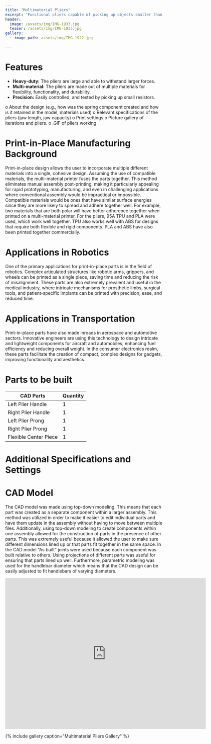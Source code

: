 ```yaml
---
title: "Multimaterial Pliers"
excerpt: "Functional pliers capable of picking up objects smaller than 6 mm"
header:
  image: /assets/img/IMG-1933.jpg
  teaser: /assets/img/IMG-1933.jpg
gallery:
  - image_path: assets/img/IMG-1922.jpg

---
```


# Features

* **Heavy-duty:** The pliers are large and able to withstand larger forces. 
* **Multi-material:** The pliers are made out of multiple materials for flexibility, functionality, and durability.
* **Precision:** Easily controlled, and tested by picking up small resistors. 

o About the design (e.g., how was the spring component created and how is it
retained in the model, materials used)
o Relevant specifications of the pliers (jaw length, jaw capacity)
o Print settings
o Picture gallery of iterations and pliers.
o .GIF of pliers working 

# Print-in-Place Manufacturing Background
Print-in-place design allows the user to incorporate multiple different materials into a single, cohesive design. Assuming the use of compatible materials, the multi-material printer fuses the parts together. This method eliminates manual assembly post-printing, making it particularly appealing for rapid prototyping, manufacturing, and even in challenging applications where conventional assembly would be impractical or impossible. Compatible materials would be ones that have similar surface energies since they are more likely to spread and adhere together well. For example, two materials that are both polar will have better adherence together when printed on a multi-material printer. For the pliers, 95A TPU and PLA were used, which work well together. TPU also works well with ABS for designs that require both flexible and rigid components. PLA and ABS have also been printed together commercially. 

# Applications in Robotics
One of the primary applications for print-in-place parts is in the field of robotics. Complex articulated structures like robotic arms, grippers, and wheels can be printed as a single piece, saving time and reducing the risk of misalignment. These parts are also extremely prevalent and useful in the medical industry, where intricate mechanisms for prosthetic limbs, surgical tools, and patient-specific implants can be printed with precision, ease, and reduced time.

# Applications in Transportation
Print-in-place parts have also made inroads in aerospace and automotive sectors. Innovative engineers are using this technology to design intricate and lightweight components for aircraft and automobiles, enhancing fuel efficiency and reducing overall weight. In the consumer electronics realm, these parts facilitate the creation of compact, complex designs for gadgets, improving functionality and aesthetics.

# Parts to be built

| CAD Parts  | Quantity  | 
| ------------- | ------------- | 
| Left Plier Handle  | 1  | 
| Right Plier Handle | 1  | 
| Left Plier Prong  | 1  | 
| Right Plier Prong  | 1  | 
| Flexible Center Piece   | 1  | 

# Additional Specifications and Settings

# CAD Model
The CAD model was made using top-down modeling. This means that each part was created as a separate component within a larger assembly. This method was utilized in order to make it easier to edit individual parts and have them update in the assembly without having to move between multiple files. Additionally, using top-down modeling to create components within one assembly allowed for the construction of parts in the presence of other parts. This was extremely useful because it allowed the user to make sure different dimensions lined up or that parts fit together in the same space. In the CAD model “As built” joints were used because each component was built relative to others. Using projections of different parts was useful for ensuring that parts lined up well. Furthermore, parametric modeling was used for the handlebar diameter which means that the CAD design can be easily adjusted to fit handlebars of varying diameters.

<iframe src="https://vanderbilt643.autodesk360.com/shares/public/SH512d4QTec90decfa6e382be1ad815d3c5d?mode=embed" width="640" height="480" allowfullscreen="true" webkitallowfullscreen="true" mozallowfullscreen="true"  frameborder="0"></iframe>



{% include gallery caption="Multimaterial Pliers Gallery" %}
